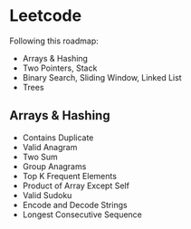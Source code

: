 # Leetcode

Following this roadmap:

- Arrays & Hashing
- Two Pointers, Stack
- Binary Search, Sliding Window, Linked List
- Trees

## Arrays & Hashing

- Contains Duplicate
- Valid Anagram	
- Two Sum	
- Group Anagrams
- Top K Frequent Elements	
- Product of Array Except Self	
- Valid Sudoku	
- Encode and Decode Strings   	
- Longest Consecutive Sequence



